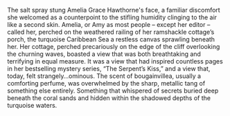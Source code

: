 The salt spray stung Amelia Grace Hawthorne's face, a familiar discomfort she welcomed as a counterpoint to the stifling humidity clinging to the air like a second skin.  Amelia, or Amy as most people – except her editor – called her, perched on the weathered railing of her ramshackle cottage’s porch, the turquoise Caribbean Sea a restless canvas sprawling beneath her.  Her cottage, perched precariously on the edge of the cliff overlooking the churning waves, boasted a view that was both breathtaking and terrifying in equal measure.  It was a view that had inspired countless pages in her bestselling mystery series, “The Serpent’s Kiss,” and a view that, today, felt strangely…ominous. The scent of bougainvillea, usually a comforting perfume, was overwhelmed by the sharp, metallic tang of something else entirely.  Something that whispered of secrets buried deep beneath the coral sands and hidden within the shadowed depths of the turquoise waters.
